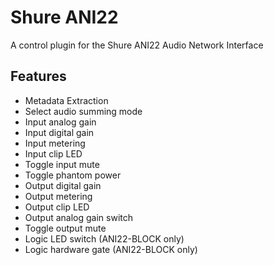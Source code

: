 # Shure ANI22

A control plugin for the Shure ANI22 Audio Network Interface

## Features

- Metadata Extraction
- Select audio summing mode
- Input analog gain
- Input digital gain
- Input metering
- Input clip LED
- Toggle input mute
- Toggle phantom power
- Output digital gain
- Output metering
- Output clip LED
- Output analog gain switch
- Toggle output mute
- Logic LED switch (ANI22-BLOCK only)
- Logic hardware gate (ANI22-BLOCK only)
